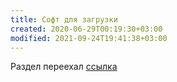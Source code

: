 ```yaml
---
title: Софт для загрузки
created: 2020-06-29T00:19:30+03:00
modified: 2021-09-24T19:41:38+03:00
---
```


Раздел переехал [ссылка](/software/index.md)
